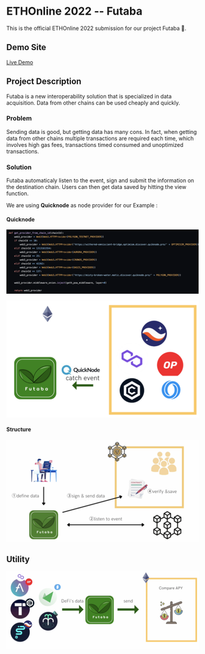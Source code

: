 # ETHOnline 2022 -- Futaba

This is the official ETHOnline 2022 submission for our project Futaba 🍃.


## Demo Site

[Live Demo](https://node-dashboard-nine.vercel.app/)

## Project Description

Futaba is a new interoperability solution that is specialized in data acquisition. Data from other chains can be used cheaply and quickly.

### Problem 

Sending data is good, but getting data has many cons. In fact, when getting data from other chains multiple transactions are required each time, which involves
high gas fees, transactions timed consumed and unoptimized transactions. 

### Solution 


Futaba automaticaly listen to the event, sign and submit the information on the destination chain. Users can then get data saved by hitting the view function. 

We are using **Quicknode** as node provider for our Example : 

#### Quicknode
![QuicknodeSM](QuicknodeSM.png)



![Quicknode](Quicknode.png)


#### Structure 

![Architecture](Architecture.png)


## Utility 


![APY](APY.png)







